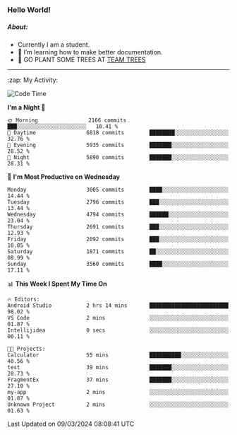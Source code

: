 ### Hello World!

##### About:
- Currently I am a student.
- 🌱 I’m learning how to make better documentation.
- 🌱 GO PLANT SOME TREES AT [TEAM TREES](https://teamtrees.org/)

---
  <summary>:zap: My Activity:</summary>
  
<!--START_SECTION:waka-->
![Code Time](http://img.shields.io/badge/Code%20Time-1%2C297%20hrs%2036%20mins-blue)

**I'm a Night 🦉** 

```text
🌞 Morning                2166 commits        ███░░░░░░░░░░░░░░░░░░░░░░   10.41 % 
🌆 Daytime                6818 commits        ████████░░░░░░░░░░░░░░░░░   32.76 % 
🌃 Evening                5935 commits        ███████░░░░░░░░░░░░░░░░░░   28.52 % 
🌙 Night                  5890 commits        ███████░░░░░░░░░░░░░░░░░░   28.31 % 
```
📅 **I'm Most Productive on Wednesday** 

```text
Monday                   3005 commits        ████░░░░░░░░░░░░░░░░░░░░░   14.44 % 
Tuesday                  2796 commits        ███░░░░░░░░░░░░░░░░░░░░░░   13.44 % 
Wednesday                4794 commits        ██████░░░░░░░░░░░░░░░░░░░   23.04 % 
Thursday                 2691 commits        ███░░░░░░░░░░░░░░░░░░░░░░   12.93 % 
Friday                   2092 commits        ███░░░░░░░░░░░░░░░░░░░░░░   10.05 % 
Saturday                 1871 commits        ██░░░░░░░░░░░░░░░░░░░░░░░   08.99 % 
Sunday                   3560 commits        ████░░░░░░░░░░░░░░░░░░░░░   17.11 % 
```


📊 **This Week I Spent My Time On** 

```text
🔥 Editors: 
Android Studio           2 hrs 14 mins       █████████████████████████   98.02 % 
VS Code                  2 mins              ░░░░░░░░░░░░░░░░░░░░░░░░░   01.87 % 
Intellijidea             0 secs              ░░░░░░░░░░░░░░░░░░░░░░░░░   00.11 % 

🐱‍💻 Projects: 
Calculator               55 mins             ██████████░░░░░░░░░░░░░░░   40.56 % 
test                     39 mins             ███████░░░░░░░░░░░░░░░░░░   28.73 % 
FragmentEx               37 mins             ███████░░░░░░░░░░░░░░░░░░   27.10 % 
my-app                   2 mins              ░░░░░░░░░░░░░░░░░░░░░░░░░   01.87 % 
Unknown Project          2 mins              ░░░░░░░░░░░░░░░░░░░░░░░░░   01.63 % 
```


 Last Updated on 09/03/2024 08:08:41 UTC
<!--END_SECTION:waka-->

